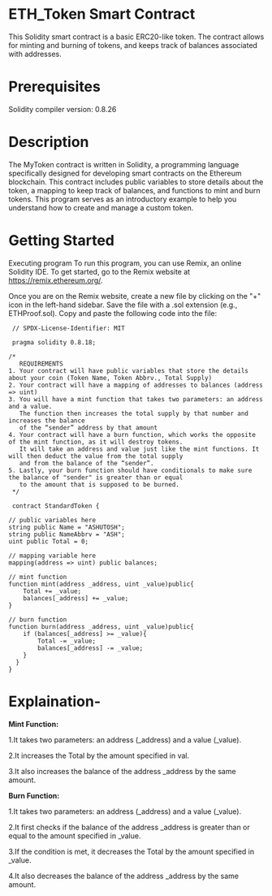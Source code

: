 # ETH_Token Smart Contract
This Solidity smart contract is a basic ERC20-like token. The contract allows for minting and burning of tokens, and keeps track of balances associated with addresses.

# Prerequisites
Solidity compiler version: 0.8.26

# Description
The MyToken contract is written in Solidity, a programming language specifically designed for developing smart contracts on the Ethereum blockchain. This contract includes public variables to store details about the token, a mapping to keep track of balances, and functions to mint and burn tokens. This program serves as an introductory example to help you understand how to create and manage a custom token.

# Getting Started
Executing program
To run this program, you can use Remix, an online Solidity IDE. To get started, go to the Remix website at https://remix.ethereum.org/.

Once you are on the Remix website, create a new file by clicking on the "+" icon in the left-hand sidebar. Save the file with a .sol extension (e.g., ETHProof.sol). Copy and paste the following code into the file:


     // SPDX-License-Identifier: MIT
     
     pragma solidity 0.8.18;

    /*
       REQUIREMENTS
    1. Your contract will have public variables that store the details about your coin (Token Name, Token Abbrv., Total Supply)
    2. Your contract will have a mapping of addresses to balances (address => uint)
    3. You will have a mint function that takes two parameters: an address and a value. 
       The function then increases the total supply by that number and increases the balance 
       of the “sender” address by that amount
    4. Your contract will have a burn function, which works the opposite of the mint function, as it will destroy tokens. 
       It will take an address and value just like the mint functions. It will then deduct the value from the total supply 
       and from the balance of the “sender”.
    5. Lastly, your burn function should have conditionals to make sure the balance of "sender" is greater than or equal 
       to the amount that is supposed to be burned.
     */

     contract StandardToken {

    // public variables here
    string public Name = "ASHUTOSH";
    string public NameAbbrv = "ASH";
    uint public Total = 0;

    // mapping variable here
    mapping(address => uint) public balances;

    // mint function
    function mint(address _address, uint _value)public{
        Total += _value;
        balances[_address] += _value;
    }

    // burn function
    function burn(address _address, uint _value)public{
        if (balances[_address] >= _value){
            Total -= _value;
            balances[_address] -= _value;
        }
      }
    }
   
# Explaination-

**Mint Function:**

1.It takes two parameters: an address (_address) and a value (_value).

2.It increases the Total by the amount specified in val.

3.It also increases the balance of the address _address by the same amount.

**Burn Function:**

1.It takes two parameters: an address (_address) and a value (_value).

2.It first checks if the balance of the address _address is greater than or equal to the amount specified in _value.

3.If the condition is met, it decreases the Total by the amount specified in _value.

4.It also decreases the balance of the address _address by the same amount.
